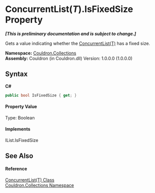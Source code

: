 # ConcurrentList(*T*).IsFixedSize Property 
 _**\[This is preliminary documentation and is subject to change.\]**_

Gets a value indicating whether the <a href="T_Couldron_Collections_ConcurrentList_1">ConcurrentList(T)</a> has a fixed size.

**Namespace:**&nbsp;<a href="N_Couldron_Collections">Couldron.Collections</a><br />**Assembly:**&nbsp;Couldron (in Couldron.dll) Version: 1.0.0.0 (1.0.0.0)

## Syntax

**C#**<br />
``` C#
public bool IsFixedSize { get; }
```


#### Property Value
Type: Boolean

#### Implements
IList.IsFixedSize<br />

## See Also


#### Reference
<a href="T_Couldron_Collections_ConcurrentList_1">ConcurrentList(T) Class</a><br /><a href="N_Couldron_Collections">Couldron.Collections Namespace</a><br />